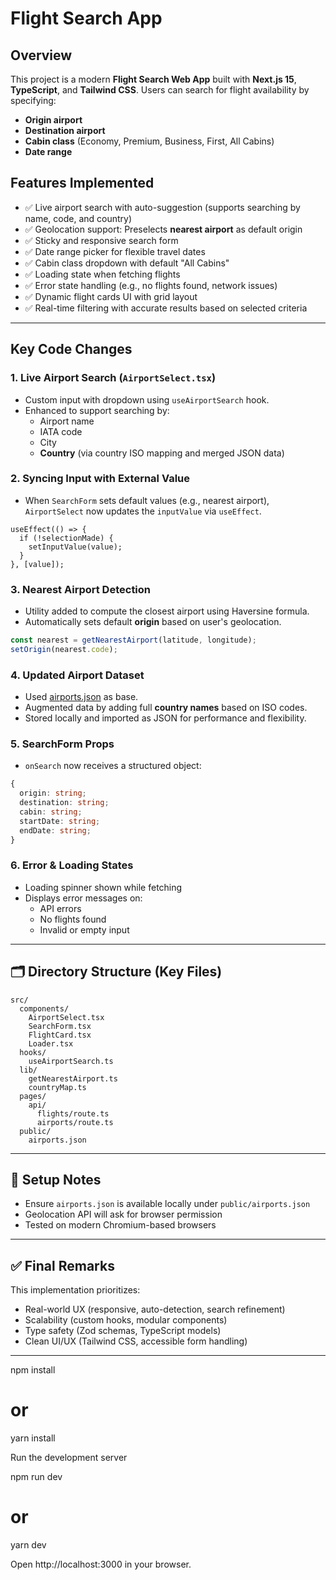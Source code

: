 # Flight Search App

## Overview

This project is a modern **Flight Search Web App** built with **Next.js 15**, **TypeScript**, and **Tailwind CSS**. Users can search for flight availability by specifying:

- **Origin airport**
- **Destination airport**
- **Cabin class** (Economy, Premium, Business, First, All Cabins)
- **Date range**

## Features Implemented

- ✅ Live airport search with auto-suggestion (supports searching by name, code, and country)
- ✅ Geolocation support: Preselects **nearest airport** as default origin
- ✅ Sticky and responsive search form
- ✅ Date range picker for flexible travel dates
- ✅ Cabin class dropdown with default "All Cabins"
- ✅ Loading state when fetching flights
- ✅ Error state handling (e.g., no flights found, network issues)
- ✅ Dynamic flight cards UI with grid layout
- ✅ Real-time filtering with accurate results based on selected criteria

---

## Key Code Changes

### 1. Live Airport Search (`AirportSelect.tsx`)
- Custom input with dropdown using `useAirportSearch` hook.
- Enhanced to support searching by:
  - Airport name
  - IATA code
  - City
  - **Country** (via country ISO mapping and merged JSON data)

### 2. Syncing Input with External Value
- When `SearchForm` sets default values (e.g., nearest airport), `AirportSelect` now updates the `inputValue` via `useEffect`.

```tsx
useEffect(() => {
  if (!selectionMade) {
    setInputValue(value);
  }
}, [value]);
```

### 3. Nearest Airport Detection
- Utility added to compute the closest airport using Haversine formula.
- Automatically sets default **origin** based on user's geolocation.

```ts
const nearest = getNearestAirport(latitude, longitude);
setOrigin(nearest.code);
```

### 4. Updated Airport Dataset
- Used [airports.json](https://raw.githubusercontent.com/jbrooksuk/JSON-Airports/master/airports.json) as base.
- Augmented data by adding full **country names** based on ISO codes.
- Stored locally and imported as JSON for performance and flexibility.

### 5. SearchForm Props
- `onSearch` now receives a structured object:

```ts
{
  origin: string;
  destination: string;
  cabin: string;
  startDate: string;
  endDate: string;
}
```

### 6. Error & Loading States
- Loading spinner shown while fetching
- Displays error messages on:
  - API errors
  - No flights found
  - Invalid or empty input

---

## 🗂 Directory Structure (Key Files)

```
src/
  components/
    AirportSelect.tsx
    SearchForm.tsx
    FlightCard.tsx
    Loader.tsx
  hooks/
    useAirportSearch.ts
  lib/
    getNearestAirport.ts
    countryMap.ts
  pages/
    api/
      flights/route.ts
      airports/route.ts
  public/
    airports.json
```

---

## 📌 Setup Notes

- Ensure `airports.json` is available locally under `public/airports.json`
- Geolocation API will ask for browser permission
- Tested on modern Chromium-based browsers

---

## ✅ Final Remarks

This implementation prioritizes:

- Real-world UX (responsive, auto-detection, search refinement)
- Scalability (custom hooks, modular components)
- Type safety (Zod schemas, TypeScript models)
- Clean UI/UX (Tailwind CSS, accessible form handling)

---

npm install
# or
yarn install

Run the development server

npm run dev
# or
yarn dev

Open http://localhost:3000 in your browser.

